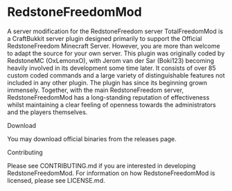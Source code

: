 # RedstoneFreedomMod
A server modification for the RedstoneFreedom server 
TotalFreedomMod is a CraftBukkit server plugin designed primarily to support the Official RedstoneFreedom Minecraft Server. However, you are more than welcome to adapt the source for your own server.
This plugin was originally coded by RedstoneMC (OxLemonxO), with Jerom van der Sar (Boki123) becoming heavily involved
in its development some time later. It consists of over 85 custom coded commands and a large variety of distinguishable
features not included in any other plugin. The plugin has since its beginning grown immensely. Together, with the main RedstoneFreedom server, RedstoneFreedomMod has a long-standing reputation of effectiveness whilst maintaining a clear feeling of
openness towards the administrators and the players themselves.

Download

You may download official binaries from the releases page.

Contributing

Please see CONTRIBUTING.md if you are interested in developing RedstoneFreedomMod. For information on how RedstoneFreedomMod is licensed, please see LICENSE.md.
